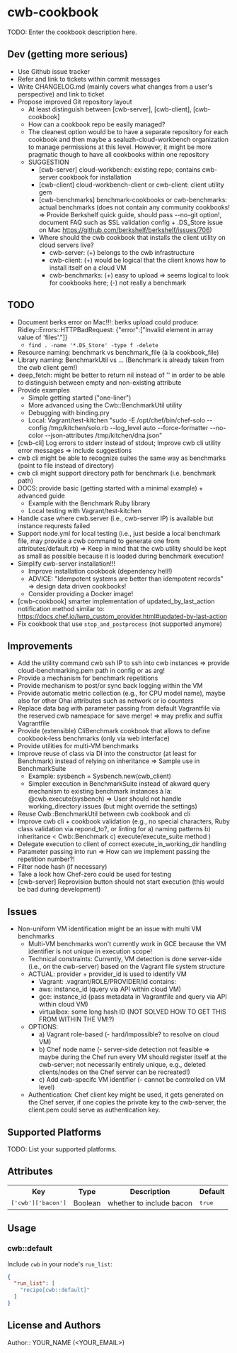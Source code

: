 # cwb-cookbook

TODO: Enter the cookbook description here.

## Dev (getting more serious)

* Use Github issue tracker
* Refer and link to tickets within commit messages
* Write CHANGELOG.md (mainly covers what changes from a user's perspective) and link to ticket
* Propose improved Git repository layout
  * At least distinguish between [cwb-server], [cwb-client], [cwb-cookbook]
  * How can a cookbook repo be easily managed?
  * The cleanest option would be to have a separate repository for each cookbook and then maybe a sealuzh-cloud-workbench organization to manage permissions at this level. However, it might be more pragmatic though to have all cookbooks within one repository
  * SUGGESTION
    * [cwb-server] cloud-workbench: existing repo; contains cwb-server cookbook for installation
    * [cwb-client] cloud-workbench-client or cwb-client: client utility gem
    * [cwb-benchmarks] benchmark-cookbooks or cwb-benchmarks: actual benchmarks (does not contain any community cookbooks! => Provide Berkshelf quick guide, should pass --no-git option!, document FAQ such as SSL validation config + .DS_Store issue on Mac https://github.com/berkshelf/berkshelf/issues/706)
    * Where should the cwb cookbook that installs the client utility on cloud servers live?
      * cwb-server: (+) belongs to the cwb infrastructure
      * cwb-client: (+) would be logical that the client knows how to install itself on a cloud VM
      * cwb-benchmarks: (+) easy to upload => seems logical to look for cookbooks here; (-) not really a benchmark

## TODO

* Document berks error on Mac!!!: berks upload could produce: Ridley::Errors::HTTPBadRequest: {"error":["Invalid element in array value of 'files'."]}
  * `find . -name '*.DS_Store' -type f -delete`
* Resource naming: benchmark vs benchmark_file (à la cookbook_file)
* Library naming: BenchmarkUtil vs ... (Benchmark is already taken from the cwb client gem!)
* deep_fetch: might be better to return nil instead of '' in order to be able to distinguish between empty and non-existing attribute
* Provide examples
  *  Simple getting started ("one-liner")
  *  More advanced using the Cwb::BenchmarkUtil utility
  *  Debugging with binding.pry
  *  Local: Vagrant/test-kitchen "sudo -E /opt/chef/bin/chef-solo --config /tmp/kitchen/solo.rb --log_level auto --force-formatter --no-color --json-attributes /tmp/kitchen/dna.json"
* [cwb-cli] Log errors to stderr instead of stdout; Improve cwb cli utility error messages => include suggestions
* cwb cli might be able to recognize suites the same way as benchmarks (point to file instead of directory)
* cwb cli might support directory path for benchmark (i.e. benchmark path)
* DOCS: provide basic (getting started with a minimal example) + advanced guide
  * Example with the Benchmark Ruby library
  * Local testing with Vagrant/test-kitchen
* Handle case where cwb.server (i.e., cwb-server IP) is available but instance requrests failed
* Support node.yml for local testing (i.e., just beside a local benchmark file, may provide a cwb command to generate one from attributes/default.rb) => Keep in mind that the cwb utility should be kept as small as possible because it is loaded during benchmark execution!
* Simplify cwb-server installation!!!
  * Improve installation cookbook (dependency hell!)
  * ADVICE: "Idempotent systems are better than idempotent records" => design data driven cookbooks!
  * Consider providing a Docker image!
* [cwb-cookbook] smarter implementation of updated_by_last_action notification method similar to: https://docs.chef.io/lwrp_custom_provider.html#updated-by-last-action
* Fix cookbook that use `stop_and_postprocess` (not supported anymore)

## Improvements

* Add the utility command cwb ssh IP to ssh into cwb instances => provide cloud-benchmarking.pem path in config or as arg!
* Provide a mechanism for benchmark repetitions
* Provide mechanism to post/or sync back logging within the VM
* Provide automatic metric collection (e.g., for CPU model name), maybe also for other Ohai attributes such as network or io counters
* Replace data bag with parameter passing from default Vagrantfile via the reserved cwb namespace for save merge! => may prefix and suffix Vagrantfile
* Provide (extensible) CliBenchmark cookbook that allows to define cookbook-less benchmarks (only via web interface)
* Provide utilities for multi-VM benchmarks
* Improve reuse of class via DI into the constructor (at least for Benchmark) instead of relying on inheritance => Sample use in BenchmarkSuite
  * Example: sysbench = Sysbench.new(cwb_client)
  * Simpler execution in BenchmarkSuite instead of akward query mechanism to existing benchmark instances à la: @cwb.execute(sysbench) => User should not handle working_directory issues (but might override the settings)
* Reuse Cwb::BenchmarkUtil between cwb cookbook and cli
* Improve cwb cli + cookbook validation (e.g., no special characters, Ruby class validation via repond_to?, or linting for a) naming patterns b) inheritance < Cwb::Benchmark c) execute/execute_suite method )
* Delegate execution to client of correct execute_in_working_dir handling
* Parameter passing into run => How can we implement passing the repetition number?!
* Filter node hash (if necessary)
* Take a look how Chef-zero could be used for testing
* [cwb-server] Reprovision button should not start execution (this would be bad during development)

## Issues

* Non-uniform VM identification might be an issue with multi VM benchmarks
  * Multi-VM benchmarks won't currently work in GCE because the VM identifier is not unique in execution scope!
  * Technical constraints: Currently, VM detection is done server-side (i.e., on the cwb-server) based on the Vagrant file system structure
  * ACTUAL: provider + provider_id is used to identify VM
    * Vagrant: .vagrant/ROLE/PROVIDER/id contains:
    * aws: instance_id (query via API within cloud VM)
    * gce: instance_id (pass metadata in Vagrantfile and query via API within cloud VM)
    * virtualbox: some long hash ID (NOT SOLVED HOW TO GET THIS FROM WITHIN THE VM!?)
  * OPTIONS:
    * a) Vagrant role-based (- hard/impossible? to resolve on cloud VM)
    * b) Chef node name (- server-side detection not feasible => maybe during the Chef run every VM should register itself at the cwb-server; not necessarily entirely unique, e.g., deleted clients/nodes on the Chef server can be recreated!)
    * c) Add cwb-specifc VM identifier (- cannot be controlled on VM level)
  * Authentication: Chef client key might be used, it gets generated on the Chef server, if one copies the private key to the cwb-server, the client.pem could serve as authentication key.


## Supported Platforms

TODO: List your supported platforms.

## Attributes

<table>
  <tr>
    <th>Key</th>
    <th>Type</th>
    <th>Description</th>
    <th>Default</th>
  </tr>
  <tr>
    <td><tt>['cwb']['bacon']</tt></td>
    <td>Boolean</td>
    <td>whether to include bacon</td>
    <td><tt>true</tt></td>
  </tr>
</table>

## Usage

### cwb::default

Include `cwb` in your node's `run_list`:

```json
{
  "run_list": [
    "recipe[cwb::default]"
  ]
}
```

## License and Authors

Author:: YOUR_NAME (<YOUR_EMAIL>)
